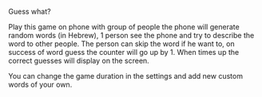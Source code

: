 Guess what?

Play this game on phone with group of people the phone will generate random words (in Hebrew), 1 person see the phone and try to describe the word to other people.
The person can skip the word if he want to, on success of word guess the counter will go up by 1.
When times up the correct guesses will display on the screen.

You can change the game duration in the settings and add new custom words of your own.
